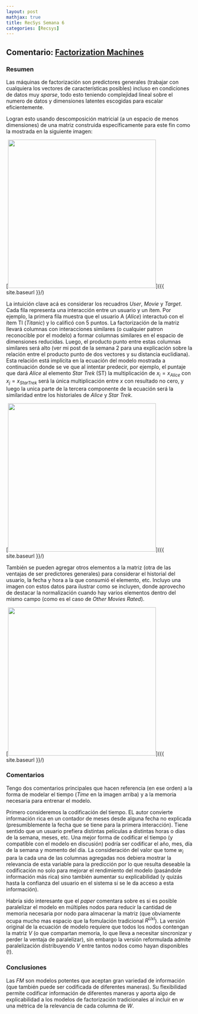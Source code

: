 ```yaml
---
layout: post
mathjax: true
title: RecSys Semana 6
categories: [Recsys]
---
```


## Comentario: [Factorization Machines](https://www.csie.ntu.edu.tw/~b97053/paper/Rendle2010FM.pdf)

### Resumen

Las máquinas de factorización son predictores generales (trabajar con cualquiera los vectores de características posibles) incluso en condiciones de datos muy *sparse*, todo esto teniendo complejidad lineal sobre el numero de datos y dimensiones latentes escogidas para escalar eficientemente.

Logran esto usando descomposición matricial (a un espacio de menos dimensiones) de una matriz construida específicamente para este fin como la mostrada en la siguiente imagen:

[<img src="{{ site.baseurl }}/images/FM.png" style="width: 400px;"/>]({{ site.baseurl }}/)

La intuición clave acá es considerar los recuadros *User*, *Movie* y *Target*. 
Cada fila representa una interacción entre un usuario y un ítem. 
Por ejemplo, la primera fila muestra que el usuario A (*Alice*) interactuó con el ítem TI (*Titanic*) y lo calificó con 5 puntos.
La factorización de la matriz llevará columnas con interacciones similares (o cualquier patron reconocible por el modelo) a formar columnas similares en el espacio de dimensiones reducidas.
Luego, el producto punto entre estas columnas similares será alto (ver mi post de la semana 2 para una explicación sobre la relación entre el producto punto de dos vectores y su distancia euclidiana).
Esta relación está implícita en la ecuación del modelo mostrada a continuación donde se ve que al intentar predecir, por ejemplo, el puntaje que dará *Alice* al elemento *Star Trek* (ST) la multiplicación de $x_i = x_{Alice}$ con $x_j = x_{Star Trek}$ será la única multiplicación entre $x$ con resultado no cero, y luego la unica parte de la tercera componente de la ecuación será la similaridad entre los historiales de *Alice* y *Star Trek*.

[<img src="{{ site.baseurl }}/images/FMModelEq.png" style="width: 400px;"/>]({{ site.baseurl }}/)

También se pueden agregar otros elementos a la matriz (otra de las ventajas de ser predictores generales) para considerar el historial del usuario, la fecha y hora a la que consumió el elemento, etc.
Incluyo una imagen con estos datos para ilustrar como se incluyen, donde aprovecho de destacar la normalización cuando hay varios elementos dentro del mismo campo (como es el caso de *Other Movies Rated*).

[<img src="{{ site.baseurl }}/images/FMComplete.png" style="width: 400px;"/>]({{ site.baseurl }}/)

### Comentarios

Tengo dos comentarios principales que hacen referencia (en ese orden) a la forma de modelar el tiempo (*Time* en la imagen arriba) y a la memoria necesaria para entrenar el modelo.

Primero consideremos la codificación del tiempo.
EL autor convierte información rica en un contador de meses desde alguna fecha no explicada (presumiblemente la fecha que se tiene para la primera interacción).
Tiene sentido que un usuario prefiera distintas películas a distintas horas o dias de la semana, meses, etc.
Una mejor forma de codificar el tiempo (y compatible con el modelo en discusión) podría ser codificar el año, mes, día de la semana y momento del día.
La consideración del valor que tome $w_i$ para la cada una de las columnas agregadas nos debiera mostrar la relevancia de esta variable para la predicción por lo que resulta deseable la codificación no solo para mejorar el rendimiento del modelo (pasándole información más rica) sino también aumentar su explicabilidad (y quizás hasta la confianza del usuario en el sistema si se le da acceso a esta información).

Habría sido interesante que el *paper* comentara sobre es si es posible paralelizar el modelo en múltiples nodos para reducir la cantidad de memoria necesaria por nodo para almacenar la matriz (que obviamente ocupa mucho mas espacio que la fomulación tradicional $R^{UxI}$).
La versión original de la ecuación de modelo requiere que todos los nodos contengan la matriz $V$ (o que compartan memoria, lo que lleva a necesitar sincronizar y perder la ventaja de paralelizar), sin embargo la versión reformulada admite paralelización distribuyendo $V$ entre tantos nodos como hayan disponibles (!).

### Conclusiones

Las *FM* son modelos potentes que aceptan gran variedad de información (que también puede ser codificada de diferentes maneras). Su flexibilidad permite codificar información de diferentes maneras y aporta algo de explicabilidad a los modelos de factorización tradicionales al incluir en $w$ una métrica de la relevancia de cada columna de $W$.




